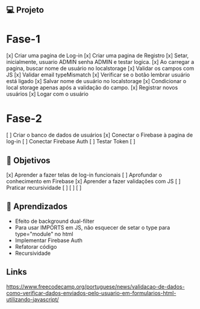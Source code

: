 ## 💻 Projeto

# Fase-1
[x] Criar uma pagina de Log-in
[x] Criar uma pagina de Registro
[x] Setar, inicialmente, usuario ADMIN senha ADMIN e testar logica.
[x] Ao carregar a pagina, buscar nome de usuário no localstorage
[x] Validar os campos com JS
[x] Validar email typeMismatch
[x] Verificar se o botão lembrar usuário está ligado
    [x] Salvar nome de usuário no localstorage
    [x] Condicionar o local storage apenas após a validação do campo.
[x] Registrar novos usuários
[x] Logar com o usuário

# Fase-2
[ ] Criar o banco de dados de usuários
[x] Conectar o Firebase à pagina de log-in
[ ] Conectar Firebase Auth
[ ] Testar Token
[ ] 

## 📝 Objetivos
[x] Aprender a fazer telas de log-in funcionais
[ ] Aprofundar o conhecimento em Firebase
[x] Aprender a fazer validações com JS
[ ] Praticar recursividade
[ ] 
[ ] 
[ ] 

## 🚀 Aprendizados
 - Efeito de background dual-filter
 - Para usar IMPORTS em JS, não esquecer de setar o type para type="module" no html
 - Implementar Firebase Auth
 - Refatorar código
 - Recursividade



## Links
 https://www.freecodecamp.org/portuguese/news/validacao-de-dados-como-verificar-dados-enviados-pelo-usuario-em-formularios-html-utilizando-javascript/
